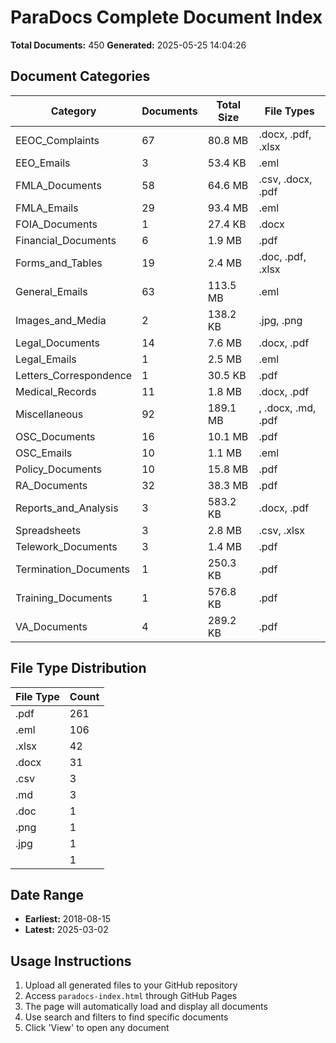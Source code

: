 # ParaDocs Complete Document Index

**Total Documents:** 450
**Generated:** 2025-05-25 14:04:26

## Document Categories

| Category | Documents | Total Size | File Types |
|----------|-----------|------------|------------|
| EEOC_Complaints | 67 | 80.8 MB | .docx, .pdf, .xlsx |
| EEO_Emails | 3 | 53.4 KB | .eml |
| FMLA_Documents | 58 | 64.6 MB | .csv, .docx, .pdf |
| FMLA_Emails | 29 | 93.4 MB | .eml |
| FOIA_Documents | 1 | 27.4 KB | .docx |
| Financial_Documents | 6 | 1.9 MB | .pdf |
| Forms_and_Tables | 19 | 2.4 MB | .doc, .pdf, .xlsx |
| General_Emails | 63 | 113.5 MB | .eml |
| Images_and_Media | 2 | 138.2 KB | .jpg, .png |
| Legal_Documents | 14 | 7.6 MB | .docx, .pdf |
| Legal_Emails | 1 | 2.5 MB | .eml |
| Letters_Correspondence | 1 | 30.5 KB | .pdf |
| Medical_Records | 11 | 1.8 MB | .docx, .pdf |
| Miscellaneous | 92 | 189.1 MB | , .docx, .md, .pdf |
| OSC_Documents | 16 | 10.1 MB | .pdf |
| OSC_Emails | 10 | 1.1 MB | .eml |
| Policy_Documents | 10 | 15.8 MB | .pdf |
| RA_Documents | 32 | 38.3 MB | .pdf |
| Reports_and_Analysis | 3 | 583.2 KB | .docx, .pdf |
| Spreadsheets | 3 | 2.8 MB | .csv, .xlsx |
| Telework_Documents | 3 | 1.4 MB | .pdf |
| Termination_Documents | 1 | 250.3 KB | .pdf |
| Training_Documents | 1 | 576.8 KB | .pdf |
| VA_Documents | 4 | 289.2 KB | .pdf |

## File Type Distribution

| File Type | Count |
|-----------|-------|
| .pdf | 261 |
| .eml | 106 |
| .xlsx | 42 |
| .docx | 31 |
| .csv | 3 |
| .md | 3 |
| .doc | 1 |
| .png | 1 |
| .jpg | 1 |
|  | 1 |

## Date Range

- **Earliest:** 2018-08-15
- **Latest:** 2025-03-02

## Usage Instructions

1. Upload all generated files to your GitHub repository
2. Access `paradocs-index.html` through GitHub Pages
3. The page will automatically load and display all documents
4. Use search and filters to find specific documents
5. Click 'View' to open any document
